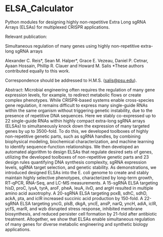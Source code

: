 # ELSA_Calculator
Python modules for designing highly non-repetitive Extra Long sgRNA Arrays (ELSAs) for multiplexed CRISPR applications.

Relevant publication:

Simultaneous regulation of many genes using highly non-repetitive extra-long sgRNA arrays

Alexander C. Reis*, Sean M. Halper*, Grace E. Vezeau, Daniel P. Cetnar, Ayaan Hossain, Phillip R. Clauer and Howard M. Salis
*These authors contributed equally to this work.

Correspondence should be addressed to H.M.S. (salis@psu.edu).

Abstract:
Microbial engineering often requires the regulation of many gene expression levels, for example, to redirect metabolic flows or create complex phenotypes. While CRISPR-based systems enable cross-species gene regulation, it remains difficult to express many single-guide RNAs within the same organism without triggering genetic instability, due to the presence of repetitive DNA sequences. Here we stably co-expressed up to 22 single-guide RNAs within highly compact extra-long sgRNA arrays (ELSAs) to simultaneously knock down the expression of many targeted genes by up to 3500-fold. To do this, we developed toolboxes of highly non-repetitive genetic parts, such as sgRNA handles, by combining biophysical modeling, biochemical characterization, and machine learning to identify sequence-function relationships. We then developed an automated algorithm to design ELSAs that regulate desired sets of genes, utilizing the developed toolboxes of non-repetitive genetic parts and 23 design rules quantifying DNA synthesis complexity, sgRNA expression levels, sgRNA target selection, and genetic stability. As demonstrations, we introduced designed ELSAs into the E. coli genome to create and stably maintain highly selective phenotypes, characterized by long-term growth, RT-qPCR, RNA-Seq, and LC-MS measurements. A 15-sgRNA ELSA targeting hisD, proC, lysA, tyrA, aroF, pheA, leuA, ilvD, and argH resulted in multiple amino acid auxotrophy. A 20-sgRNA ELSA targeting poxB, sdhC, sdhD, ackA, pta, and iclR increased succinic acid production by 150-fold. A 22-sgRNA ELSA targeting yncG, plsB, dkgA, yncE, ansP, narQ, yncH, adiA, iclR, ycfS, marR, and wzb disrupted stress response, inhibited membrane biosynthesis, and reduced persister cell formation by 21-fold after antibiotic treatment. Altogether, we show that ELSAs enable simultaneous regulation of many genes for diverse metabolic engineering and synthetic biology applications.
